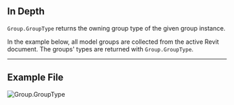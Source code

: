 ## In Depth
`Group.GroupType` returns the owning group type of the given group instance.

In the example below, all model groups are collected from the active Revit document. The groups' types are returned with `Group.GroupType`.

___
## Example File

![Group.GroupType](./Revit.Elements.Group.GroupType_img.jpg)
